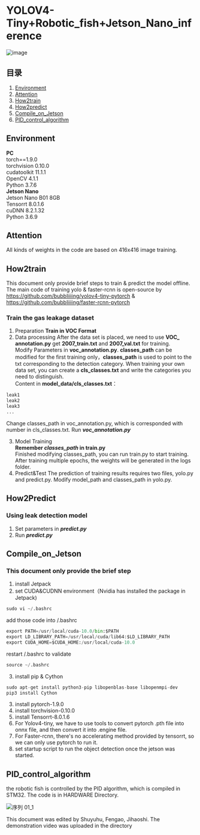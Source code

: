# YOLOV4-Tiny+Robotic_fish+Jetson_Nano_inference


![image](https://user-images.githubusercontent.com/64571422/170802351-0e54dde1-930a-4e1f-8d18-6598bd6dd49b.png)


## 目录
1) [Environment](#Environment)
2) [Attention](#Attention)
3) [How2train](#How2train)
4) [How2predict](#How2Predict)
5) [Compile_on_Jetson](#Compile_on_Jetson)
6) [PID_control_algorithm](#PID_control_algorithm)

## Environment
**PC**\
    torch==1.9.0\
    torchvision 0.10.0\
    cudatoolkit 11.1.1\
    OpenCV 4.1.1\
    Python 3.7.6\
**Jetson Nano**\
    Jetson Nano B01 8GB\
    Tensorrt 8.0.1.6\
    cuDNN 8.2.1.32\
    Python 3.6.9
## Attention
All kinds of weights in the code are based on 416x416 image training.

## How2train
This document only provide brief steps to train & predict the model offline.
The main code of training yolo & faster-rcnn is open-source by https://github.com/bubbliiiing/yolov4-tiny-pytorch & https://github.com/bubbliiiing/faster-rcnn-pytorch
### Train the gas leakage dataset
1. Preparation
**Train in VOC Format**
2. Data processing
After the data set is placed, we need to use **VOC_ annotation.py** get **2007_train.txt** and **2007_val.txt** for training.\
Modify Parameters in **voc_annotation.py**. **classes_path** can be modified for the first training only，**classes_path** is used to point to the txt corresponding to the detection category.
When training your own data set, you can create a **cls_classes.txt** and write the categories you need to distinguish.\
Content in **model_data/cls_classes.txt**：      
```python
leak1
leak2
leak3
...
```
Change classes_path in voc_annotation.py, which is corresponded with number in cls_classes.txt. Run ***voc_annotation.py***

3. Model Training   
**Remember ***classes_path*** in train.py**\
Finished modifying classes_path, you can run train.py to start training. After training multiple epochs, the weights will be generated in the logs folder.
4. Predict&Test
The prediction of training results requires two files, yolo.py and predict.py. Modify model_path and classes_path in yolo.py.

## How2Predict
### Using leak detection model
1. Set parameters in ***predict.py***
2. Run ***predict.py***
## Compile_on_Jetson
### This document only provide the brief step 
1. install Jetpack
2. set CUDA&CUDNN environment（Nvidia has installed the package in Jetpack)
```python
sudo vi ~/.bashrc
```
  add those code into /.bashrc
```python
export PATH=/usr/local/cuda-10.0/bin:$PATH
export LD_LIBRARY_PATH=/usr/local/cuda/lib64:$LD_LIBRARY_PATH
export CUDA_HOME=$CUDA_HOME:/usr/local/cuda-10.0
```
   restart /.bashrc to validate
```python
source ~/.bashrc
```
3. install pip & Cython
```python
sudo apt-get install python3-pip libopenblas-base libopenmpi-dev
pip3 install Cython
```
3. install pytorch-1.9.0
4. install torchvision-0.10.0
5. install Tensorrt-8.0.1.6
6. For Yolov4-tiny, we have to use tools to convert pytorch .pth file into onnx file, and then convert it into .engine file.
7. For Faster-rcnn, there's no accelerating method provided by tensorrt, so we can only use pytorch to run it.
8. set startup script to run the object detection once the jetson was started.


## PID_control_algorithm
the robotic fish is controlled by the PID algorithm, which is compiled in STM32. The code is in HARDWARE Directory.


![序列 01_1](https://user-images.githubusercontent.com/31895962/170829272-e667b88f-8075-4007-96dc-8e17798f51ac.gif)




This document was edited by Shuyuhu, Fengao, Jihaoshi. The demonstration video was uploaded in the directory
